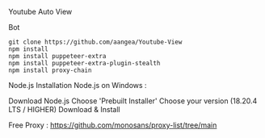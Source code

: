 Youtube Auto View

Bot

	git clone https://github.com/aangea/Youtube-View
	npm install
 	npm install puppeteer-extra
	npm install puppeteer-extra-plugin-stealth 
	npm install proxy-chain

Node.js
Installation Node.js on Windows :

Download Node.js
Choose 'Prebuilt Installer'
Choose your version (18.20.4 LTS / HIGHER)
Download & Install

Free Proxy : https://github.com/monosans/proxy-list/tree/main
